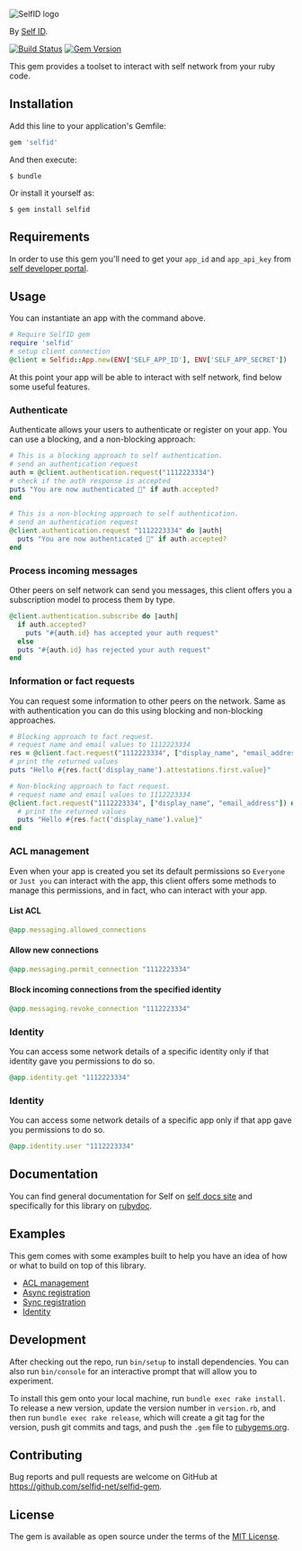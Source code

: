 ![SelfID logo](https://media-exp1.licdn.com/dms/image/C4E0BAQHiKfIfzq6P0w/company-logo_200_200/0?e=2159024400&v=beta&t=JDd8UXJlMG7AKpLNAP5nDYd75gQZT8E8s98xSc0jRO0)

By [Self ID](https://www.selfid.net/).

[![Build Status](https://api.travis-ci.org/selfid-net/selfid-gem.svg?branch=master)](http://travis-ci.org/selfid-net/selfid-gem)
[![Gem Version](https://badge.fury.io/rb/selfid.svg)](https://badge.fury.io/rb/selfid)

This gem provides a toolset to interact with self network from your ruby code.

## Installation

Add this line to your application's Gemfile:

```ruby
gem 'selfid'
```

And then execute:

    $ bundle

Or install it yourself as:

    $ gem install selfid

## Requirements

In order to use this gem you'll need to get your `app_id` and `app_api_key` from [self developer portal](https://developer.self.net).

## Usage

You can instantiate an app with the command above.
```ruby
# Require SelfID gem
require 'selfid'
# setup client connection
@client = Selfid::App.new(ENV['SELF_APP_ID'], ENV['SELF_APP_SECRET'])
```

At this point your app will be able to interact with self network, find below some useful features.

### Authenticate

Authenticate allows your users to authenticate or register on your app. You can use a blocking, and a non-blocking approach:

```ruby
# This is a blocking approach to self authentication.
# send an authentication request
auth = @client.authentication.request("1112223334")
# check if the auth response is accepted
puts "You are now authenticated 🤘" if auth.accepted?
end
```
```ruby
# This is a non-blocking approach to self authentication.
# send an authentication request
@client.authentication.request "1112223334" do |auth|
  puts "You are now authenticated 🤘" if auth.accepted?
end
```

### Process incoming messages

Other peers on self network can send you messages, this client offers you a subscription model to process them by type.
```ruby
@client.authentication.subscribe do |auth|
  if auth.accepted?
    puts "#{auth.id} has accepted your auth request"
  else
  puts "#{auth.id} has rejected your auth request"
end
```

### Information or fact requests

You can request some information to other peers on the network. Same as with authentication you can do this using blocking and non-blocking approaches.
```ruby
# Blocking approach to fact request.
# request name and email values to 1112223334
res = @client.fact.request("1112223334", ["display_name", "email_address"])
# print the returned values
puts "Hello #{res.fact('display_name').attestations.first.value}"
```
```ruby
# Non-blocking approach to fact request.
# request name and email values to 1112223334
@client.fact.request("1112223334", ["display_name", "email_address"]) do |res|
  # print the returned values
  puts "Hello #{res.fact('display_name').value}"
end
```

### ACL management

Even when your app is created you set its default permissions so `Everyone` or `Just you` can interact with the app, this client offers some methods to manage this permissions, and in fact, who can interact with your app.

#### List ACL
```ruby
@app.messaging.allowed_connections
```
#### Allow new connections
```ruby
@app.messaging.permit_connection "1112223334"
```
#### Block incoming connections from the specified identity
```ruby
@app.messaging.revoke_connection "1112223334"
```

### Identity
You can access some network details of a specific identity only if that identity gave you permissions to do so.
```ruby
@app.identity.get "1112223334"
```

### Identity
You can access some network details of a specific app only if that app gave you permissions to do so.
```ruby
@app.identity.user "1112223334"
```

## Documentation

You can find general documentation for Self on [self docs site](https://docs.selfid.net/) and specifically for this library on [rubydoc](https://www.rubydoc.info/gems/selfid/).

## Examples

This gem comes with some examples built to help you have an idea of how or what to build on top of this library.
- [ACL management](examples/acl.rb)
- [Async registration](examples/async_registration.rb)
- [Sync registration](examples/sync_registration.rb)
- [Identity](examples/identity.rb)

## Development

After checking out the repo, run `bin/setup` to install dependencies. You can also run `bin/console` for an interactive prompt that will allow you to experiment.

To install this gem onto your local machine, run `bundle exec rake install`. To release a new version, update the version number in `version.rb`, and then run `bundle exec rake release`, which will create a git tag for the version, push git commits and tags, and push the `.gem` file to [rubygems.org](https://rubygems.org).

## Contributing

Bug reports and pull requests are welcome on GitHub at https://github.com/selfid-net/selfid-gem.


## License

The gem is available as open source under the terms of the [MIT License](LICENSE).
